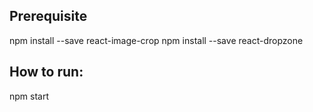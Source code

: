 Prerequisite
-------------

npm install --save react-image-crop
npm install --save react-dropzone

How to run:
------------
npm start

